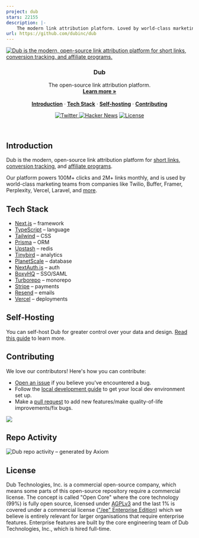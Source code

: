 ```yaml
---
project: dub
stars: 22155
description: |-
    The modern link attribution platform. Loved by world-class marketing teams like Twilio, Buffer, Framer, Perplexity, Vercel, and more.
url: https://github.com/dubinc/dub
---
```


<a href="https://dub.co">
  <img alt="Dub is the modern, open-source link attribution platform for short links, conversion tracking, and affiliate programs." src="https://github.com/user-attachments/assets/42cf0705-f5a2-4200-bc4a-c5acf0ba9e15">
</a>

<h3 align="center">Dub</h3>

<p align="center">
    The open-source link attribution platform.
    <br />
    <a href="https://dub.co"><strong>Learn more »</strong></a>
    <br />
    <br />
    <a href="#introduction"><strong>Introduction</strong></a> ·
    <a href="#tech-stack"><strong>Tech Stack</strong></a> ·
    <a href="#self-hosting"><strong>Self-hosting</strong></a> ·
    <a href="#contributing"><strong>Contributing</strong></a>
</p>

<p align="center">
  <a href="https://twitter.com/dubdotco">
    <img src="https://img.shields.io/twitter/follow/dubdotco?style=flat&label=%40dubdotco&logo=twitter&color=0bf&logoColor=fff" alt="Twitter" />
  </a>
  <a href="https://news.ycombinator.com/item?id=32939407"><img src="https://img.shields.io/badge/Hacker%20News-255-%23FF6600" alt="Hacker News"></a>
  <a href="https://github.com/dubinc/dub/blob/main/LICENSE.md">
    <img src="https://img.shields.io/github/license/dubinc/dub?label=license&logo=github&color=f80&logoColor=fff" alt="License" />
  </a>
</p>

<br/>

## Introduction

Dub is the modern, open-source link attribution platform for [short links](https://dub.co/home), [conversion tracking](https://dub.co/analytics), and [affiliate programs](https://dub.co/partners).

Our platform powers 100M+ clicks and 2M+ links monthly, and is used by world-class marketing teams from companies like Twilio, Buffer, Framer, Perplexity, Vercel, Laravel, and [more](https://dub.co/customers).

## Tech Stack

- [Next.js](https://nextjs.org/) – framework
- [TypeScript](https://www.typescriptlang.org/) – language
- [Tailwind](https://tailwindcss.com/) – CSS
- [Prisma](https://www.prisma.io/) – ORM
- [Upstash](https://upstash.com/) – redis
- [Tinybird](https://tinybird.com/) – analytics
- [PlanetScale](https://planetscale.com/) – database
- [NextAuth.js](https://next-auth.js.org/) – auth
- [BoxyHQ](https://boxyhq.com/enterprise-sso) – SSO/SAML
- [Turborepo](https://turbo.build/repo) – monorepo
- [Stripe](https://stripe.com/) – payments
- [Resend](https://resend.com/) – emails
- [Vercel](https://vercel.com/) – deployments

## Self-Hosting

You can self-host Dub for greater control over your data and design. [Read this guide](https://dub.co/docs/self-hosting/guide) to learn more.

## Contributing

We love our contributors! Here's how you can contribute:

- [Open an issue](https://github.com/dubinc/dub/issues) if you believe you've encountered a bug.
- Follow the [local development guide](https://dub.co/docs/local-development) to get your local dev environment set up.
- Make a [pull request](https://github.com/dubinc/dub/pull) to add new features/make quality-of-life improvements/fix bugs.

<a href="https://github.com/dubinc/dub/graphs/contributors">
  <img src="https://contrib.rocks/image?repo=dubinc/dub" />
</a>

## Repo Activity

![Dub repo activity – generated by Axiom](https://repobeats.axiom.co/api/embed/6ac4c94a89ea20e2e10032b932a128b6d8442e66.svg "Repobeats analytics image")

## License

Dub Technologies, Inc. is a commercial open-source company, which means some parts of this open-source repository require a commercial license. The concept is called "Open Core" where the core technology (99%) is fully open source, licensed under [AGPLv3](https://opensource.org/license/agpl-v3) and the last 1% is covered under a commercial license (["/ee" Enterprise Edition](<https://github.com/dubinc/dub/tree/ee/apps/web/app/(ee)>)) which we believe is entirely relevant for larger organisations that require enterprise features. Enterprise features are built by the core engineering team of Dub Technologies, Inc., which is hired full-time.

